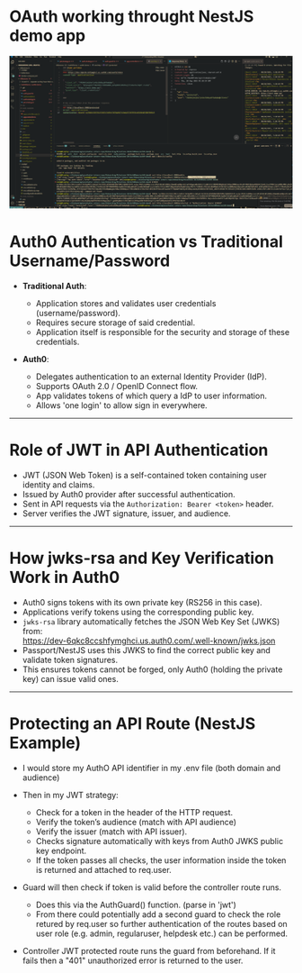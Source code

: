 # OAuth working throught NestJS demo app

![alt text](image.png)

# Auth0 Authentication vs Traditional Username/Password

- **Traditional Auth**:
  - Application stores and validates user credentials (username/password).
  - Requires secure storage of said credential.
  - Application itself is responsible for the security and storage of these credentials.

- **Auth0**:
  - Delegates authentication to an external Identity Provider (IdP).
  - Supports OAuth 2.0 / OpenID Connect flow.
  - App validates tokens of which query a IdP to user information.
  - Allows 'one login' to allow sign in everywhere.

---

# Role of JWT in API Authentication

- JWT (JSON Web Token) is a self-contained token containing user identity and claims.
- Issued by Auth0 provider after successful authentication.
- Sent in API requests via the `Authorization: Bearer <token>` header.
- Server verifies the JWT signature, issuer, and audience.

---

# How jwks-rsa and Key Verification Work in Auth0

- Auth0 signs tokens with its own private key (RS256 in this case).
- Applications verify tokens using the corresponding public key.
- `jwks-rsa` library automatically fetches the JSON Web Key Set (JWKS) from:  
  https://dev-6qkc8ccshfymghci.us.auth0.com/.well-known/jwks.json
- Passport/NestJS uses this JWKS to find the correct public key and validate token signatures.
- This ensures tokens cannot be forged, only Auth0 (holding the private key) can issue valid ones.

---

# Protecting an API Route (NestJS Example)

- I would store my AuthO API identifier in my .env file (both domain and audience)

- Then in my JWT strategy:
  - Check for a token in the header of the HTTP request.
  - Verify the token’s audience (match with API audience)
  - Verify the issuer (match with API issuer).
  - Checks signature automatically with keys from Auth0 JWKS public key endpoint.
  - If the token passes all checks, the user information inside the token is returned and attached to req.user.

- Guard will then check if token is valid before the controller route runs.
  - Does this via the AuthGuard() function. (parse in 'jwt')
  - From there could potentially add a second guard to check the role retured by req.user so further authentication of the routes based on user role (e.g. admin, regularuser, helpdesk etc.) can be performed.

- Controller JWT protected route runs the guard from beforehand. If it fails then a "401" unauthorized error is returned to the user.
